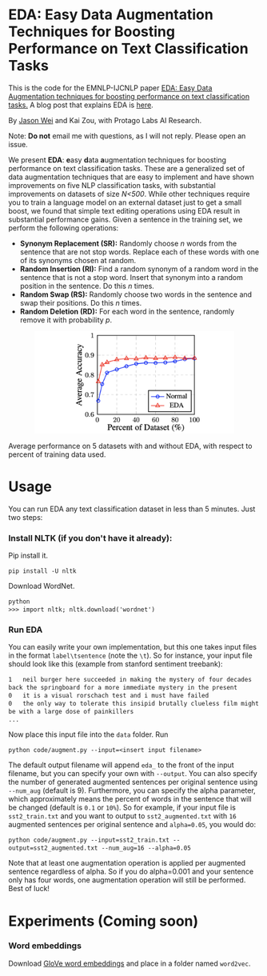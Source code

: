 # EDA: Easy Data Augmentation Techniques for Boosting Performance on Text Classification Tasks
This is the code for the EMNLP-IJCNLP paper [EDA: Easy Data Augmentation techniques for boosting performance on text classification tasks.](https://arxiv.org/abs/1901.11196) A blog post that explains EDA is [here](https://medium.com/@jason.20/these-are-the-easiest-data-augmentation-techniques-in-natural-language-processing-you-can-think-of-88e393fd610). 

By [Jason Wei](https://jasonwei20.github.io/research/) and Kai Zou, with Protago Labs AI Research.

Note: **Do not** email me with questions, as I will not reply. Please open an issue.

We present **EDA**: **e**asy **d**ata **a**ugmentation techniques for boosting performance on text classification tasks. These are a generalized set of data augmentation techniques that are easy to implement and have shown improvements on five NLP classification tasks, with substantial improvements on datasets of size *N<500*. While other techniques require you to train a language model on an external dataset just to get a small boost, we found that simple text editing operations using EDA result in substantial performance gains. Given a sentence in the training set, we perform the following operations:

- **Synonym Replacement (SR):** Randomly choose *n* words from the sentence that are not stop words. Replace each of these words with one of its synonyms chosen at random.
- **Random Insertion (RI):** Find a random synonym of a random word in the sentence that is not a stop word. Insert that synonym into a random position in the sentence. Do this *n* times.
- **Random Swap (RS):** Randomly choose two words in the sentence and swap their positions. Do this *n* times.
- **Random Deletion (RD):** For each word in the sentence, randomly remove it with probability *p*.

<p align="center"> <img src="eda_figure.png" alt="drawing" width="400" class="center"> </p>
Average performance on 5 datasets with and without EDA, with respect to percent of training data used.

# Usage

You can run EDA any text classification dataset in less than 5 minutes. Just two steps:

### Install NLTK (if you don't have it already):

Pip install it.

```
pip install -U nltk
```

Download WordNet.
```
python
>>> import nltk; nltk.download('wordnet')
```

### Run EDA

You can easily write your own implementation, but this one takes input files in the format `label\tsentence` (note the `\t`). So for instance, your input file should look like this (example from stanford sentiment treebank):

```
1   neil burger here succeeded in making the mystery of four decades back the springboard for a more immediate mystery in the present 
0   it is a visual rorschach test and i must have failed 
0   the only way to tolerate this insipid brutally clueless film might be with a large dose of painkillers
...
```

Now place this input file into the `data` folder. Run 

```
python code/augment.py --input=<insert input filename>
```

The default output filename will append `eda_` to the front of the input filename, but you can specify your own with `--output`. You can also specify the number of generated augmented sentences per original sentence using `--num_aug` (default is 9). Furthermore, you can specify the alpha parameter, which approximately means the percent of words in the sentence that will be changed (default is `0.1` or `10%`). So for example, if your input file is `sst2_train.txt` and you want to output to `sst2_augmented.txt` with `16` augmented sentences per original sentence and `alpha=0.05`, you would do:

```
python code/augment.py --input=sst2_train.txt --output=sst2_augmented.txt --num_aug=16 --alpha=0.05
```

Note that at least one augmentation operation is applied per augmented sentence regardless of alpha. So if you do alpha=0.001 and your sentence only has four words, one augmentation operation will still be performed. Best of luck!

# Experiments (Coming soon)

### Word embeddings
Download [GloVe word embeddings](https://nlp.stanford.edu/projects/glove/) and place in a folder named `word2vec`.
